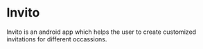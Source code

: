 # Invito

Invito is an android app which helps the user to create customized invitations for different occassions.
